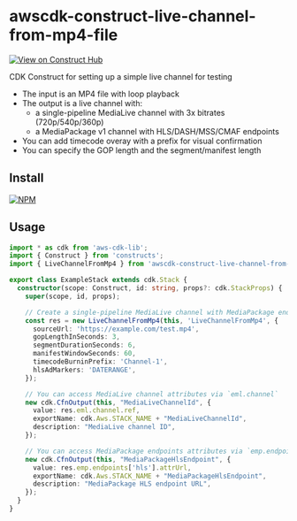 # awscdk-construct-live-channel-from-mp4-file
[![View on Construct Hub](https://constructs.dev/badge?package=awscdk-construct-live-channel-from-mp4-file)](https://constructs.dev/packages/awscdk-construct-live-channel-from-mp4-file)

CDK Construct for setting up a simple live channel for testing
* The input is an MP4 file with loop playback
* The output is a live channel with:
  * a single-pipeline MediaLive channel with 3x bitrates (720p/540p/360p)
  * a MediaPackage v1 channel with HLS/DASH/MSS/CMAF endpoints
* You can add timecode overay with a prefix for visual confirmation
* You can specify the GOP length and the segment/manifest length

## Install
[![NPM](https://nodei.co/npm/awscdk-construct-live-channel-from-mp4-file.png?mini=true)](https://nodei.co/npm/awscdk-construct-live-channel-from-mp4-file/)

## Usage
```ts
import * as cdk from 'aws-cdk-lib';
import { Construct } from 'constructs';
import { LiveChannelFromMp4 } from 'awscdk-construct-live-channel-from-mp4-file';

export class ExampleStack extends cdk.Stack {
  constructor(scope: Construct, id: string, props?: cdk.StackProps) {
    super(scope, id, props);

    // Create a single-pipeline MediaLive channel with MediaPackage endpoints
    const res = new LiveChannelFromMp4(this, 'LiveChannelFromMp4', {
      sourceUrl: 'https://example.com/test.mp4',
      gopLengthInSeconds: 3,
      segmentDurationSeconds: 6,
      manifestWindowSeconds: 60,
      timecodeBurninPrefix: 'Channel-1',
      hlsAdMarkers: 'DATERANGE',
    });

    // You can access MediaLive channel attributes via `eml.channel`
    new cdk.CfnOutput(this, "MediaLiveChannelId", {
      value: res.eml.channel.ref,
      exportName: cdk.Aws.STACK_NAME + "MediaLiveChannelId",
      description: "MediaLive channel ID",
    });

    // You can access MediaPackage endpoints attributes via `emp.endpoints`
    new cdk.CfnOutput(this, "MediaPackageHlsEndpoint", {
      value: res.emp.endpoints['hls'].attrUrl,
      exportName: cdk.Aws.STACK_NAME + "MediaPackageHlsEndpoint",
      description: "MediaPackage HLS endpoint URL",
    });
  }
}
```

